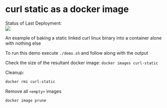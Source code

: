 # curl static as a docker image

Status of Last Deployment:<br>
<img src="https://github.com/ahrechanychenko/curl/workflows/Docker-CI-pipeline/badge.svg?"><br>

An example of baking a static linked curl linux binary into a container alone with nothing else

To run this demo execute `./demo.sh` and follow along with the output

Check the size of the resultant docker image:
`docker images curl-static`

Cleanup:
```bash
docker rmi curl-static
```

Remove all `<empty>` images

```bash
docker image prune
``` 
